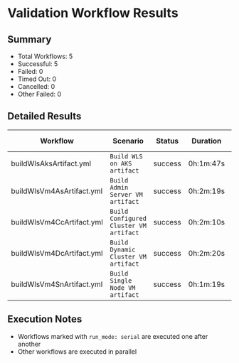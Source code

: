 # Validation Workflow Results

## Summary
- Total Workflows: 5
- Successful: 5
- Failed: 0
- Timed Out: 0
- Cancelled: 0
- Other Failed: 0

## Detailed Results

| Workflow | Scenario | Status | Duration | Run URL |
|----------|----------|---------|-----------|----------|
| buildWlsAksArtifact.yml | `Build WLS on AKS artifact` | success | 0h:1m:47s | [View Run](https://github.com/oracle/weblogic-azure/actions/runs/17255717473) |
| buildWlsVm4AsArtifact.yml | `Build Admin Server VM artifact` | success | 0h:2m:19s | [View Run](https://github.com/oracle/weblogic-azure/actions/runs/17255718519) |
| buildWlsVm4CcArtifact.yml | `Build Configured Cluster VM artifact` | success | 0h:2m:10s | [View Run](https://github.com/oracle/weblogic-azure/actions/runs/17255719511) |
| buildWlsVm4DcArtifact.yml | `Build Dynamic Cluster VM artifact` | success | 0h:2m:20s | [View Run](https://github.com/oracle/weblogic-azure/actions/runs/17255720698) |
| buildWlsVm4SnArtifact.yml | `Build Single Node VM artifact` | success | 0h:1m:19s | [View Run](https://github.com/oracle/weblogic-azure/actions/runs/17255721971) |


## Execution Notes
- Workflows marked with `run_mode: serial` are executed one after another
- Other workflows are executed in parallel
